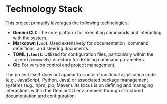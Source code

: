 # Technology Stack

This project primarily leverages the following technologies:

-   **Gemini CLI:** The core platform for executing commands and interacting with the system.
-   **Markdown (`.md`):** Used extensively for documentation, command definitions, and steering documents.
-   **TOML (`.toml`):** Utilized for configuration files, particularly within the `.gemini/commands/` directory for defining command parameters.
-   **Git:** For version control and project management.

The project itself does not appear to contain traditional application code (e.g., JavaScript, Python, Java) or associated package management systems (e.g., npm, pip, Maven). Its focus is on defining and managing interactions within the Gemini CLI environment through structured documentation and configuration.